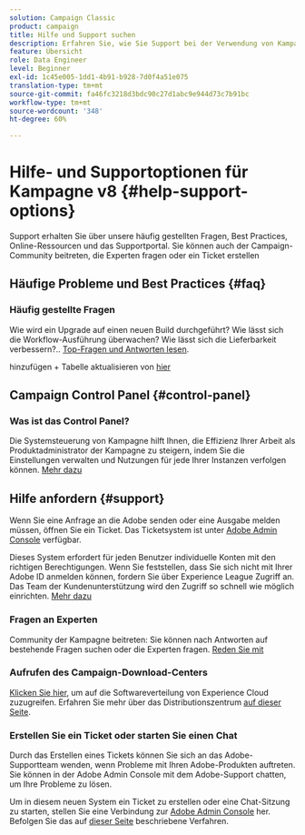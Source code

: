 ```yaml
---
solution: Campaign Classic
product: campaign
title: Hilfe und Support suchen
description: Erfahren Sie, wie Sie Support bei der Verwendung von Kampagne v8 finden.
feature: Übersicht
role: Data Engineer
level: Beginner
exl-id: 1c45e005-1dd1-4b91-b928-7d0f4a51e075
translation-type: tm+mt
source-git-commit: fa46fc3218d3bdc90c27d1abc9e944d73c7b91bc
workflow-type: tm+mt
source-wordcount: '348'
ht-degree: 60%

---
```


# Hilfe- und Supportoptionen für Kampagne v8 {#help-support-options}

Support erhalten Sie über unsere häufig gestellten Fragen, Best Practices, Online-Ressourcen und das Supportportal. Sie können auch der Campaign-Community beitreten, die Experten fragen oder ein Ticket erstellen

## Häufige Probleme und Best Practices {#faq}

### Häufig gestellte Fragen

Wie wird ein Upgrade auf einen neuen Build durchgeführt? Wie lässt sich die Workflow-Ausführung überwachen? Wie lässt sich die Lieferbarkeit verbessern?.. [Top-Fragen und Antworten lesen](campaign-faq.md).

hinzufügen + Tabelle aktualisieren von [hier](https://experienceleague.adobe.com/docs/campaign-classic/using/getting-started/support.html?lang=en#faq)

## Campaign Control Panel {#control-panel}

### Was ist das Control Panel?

Die Systemsteuerung von Kampagne hilft Ihnen, die Effizienz Ihrer Arbeit als Produktadministrator der Kampagne zu steigern, indem Sie die Einstellungen verwalten und Nutzungen für jede Ihrer Instanzen verfolgen können.
[Mehr dazu](../config/self-service.md)

## Hilfe anfordern {#support}

Wenn Sie eine Anfrage an die Adobe senden oder eine Ausgabe melden müssen, öffnen Sie ein Ticket. Das Ticketsystem ist unter [Adobe Admin Console](https://adminConsole.adobe.com/overview) verfügbar.

Dieses System erfordert für jeden Benutzer individuelle Konten mit den richtigen Berechtigungen. Wenn Sie feststellen, dass Sie sich nicht mit Ihrer Adobe ID anmelden können, fordern Sie über Experience League Zugriff an. Das Team der Kundenunterstützung wird den Zugriff so schnell wie möglich einrichten. [Mehr dazu](https://helpx.adobe.com/de/enterprise/using/support-for-experience-cloud.html)

### Fragen an Experten

Community der Kampagne beitreten: Sie können nach Antworten auf bestehende Fragen suchen oder die Experten fragen. [Reden Sie mit](https://experienceleaguecommunities.adobe.cadobe-campaign-classic/ct-p/adobe-campaign-classic-community)

### Aufrufen des Campaign-Download-Centers

[Klicken Sie hier](https://experience.adobe.com/#/downloads/content/software-distributicampaign.html), um auf die Softwareverteilung von Experience Cloud zuzugreifen.
Erfahren Sie mehr über das Distributionszentrum [auf dieser Seite](https://docs.adobe.com/content/help/de-DE/experience-cloud/software-distribution/home.html).

### Erstellen Sie ein Ticket oder starten Sie einen Chat

Durch das Erstellen eines Tickets können Sie sich an das Adobe-Supportteam wenden, wenn Probleme mit Ihren Adobe-Produkten auftreten. Sie können in der Adobe Admin Console mit dem Adobe-Support chatten, um Ihre Probleme zu lösen.

Um in diesem neuen System ein Ticket zu erstellen oder eine Chat-Sitzung zu starten, stellen Sie eine Verbindung zur [Adobe Admin Console](https://adminConsole.adobe.com/overview) her. Befolgen Sie das auf [dieser Seite](https://helpx.adobe.com/enterprise/using/support-for-experience-cloud.html) beschriebene Verfahren.
